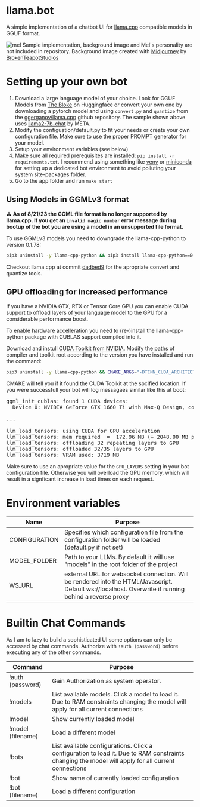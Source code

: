 # llama.bot

A simple implementation of a chatbot UI for [llama.cpp](https://github.com/ggerganov/llama.cpp) compatible models in GGUF format. 

![mel](https://github.com/timopb/llama.bot/assets/3785547/7b64dae0-b5fb-4315-bbaa-aa3a93bf489b)
Sample implementation, background image and Mel's personality are not included in repository. Background image created with [Midjourney](https://www.midjourney.com/) by [BrokenTeapotStudios](https://www.deviantart.com/watch/brokenteapotstudios/deviations)

# Setting up your own bot
1. Download a large language model of your choice. Look for GGUF Models from [The Bloke](https://huggingface.co/TheBloke) on Huggingface or convert your own one by downloading a pytorch model and using `convert.py` and `quantize` from the [ggerganov/llama.cpp](https://github.com/ggerganov/llama.cpp) github repository. The sample shown above uses [llama2-7b-chat](https://github.com/facebookresearch/llama) by META. 
2. Modify the configuation/default.py to fit your needs or create your own configuration file. Make sure to use the proper PROMPT generator for your model.
3. Setup your environment variables (see below)
4. Make sure all required prerequisites are installed: `pip install -r requirements.txt`. I recommend using something like [venv](https://docs.python.org/3/library/venv.html) or [miniconda](https://docs.conda.io/en/latest/miniconda.html) for setting up a dedicated bot environment to avoid polluting your system site-packages folder.
4. Go to the app folder and run `make start`

## Using Models in GGMLv3 format
⚠️ **As of 8/21/23 the GGML file format is no longer supported by llama.cpp. If you get an `invalid magic number` error message during bootup of the bot you are using a model in an unsupported file format.**

To use GGMLv3 models you need to downgrade the llama-cpp-python to version 0.1.78:
```sh
pip3 uninstall -y llama-cpp-python && pip3 install llama-cpp-python==0.1.78 
```

Checkout llama.cpp at commit [dadbed9](https://github.com/ggerganov/llama.cpp/commit/dadbed99e65252d79f81101a392d0d6497b86caa) for the apropriate convert and quantize tools.

## GPU offloading for increased performance
If you have a NVIDIA GTX, RTX or Tensor Core GPU you can enable CUDA support to offload layers of your language model to the GPU for a considerable performance boost.

To enable hardware accelleration you need to (re-)install the llama-cpp-python package with CUBLAS support compiled into it.

Download and instull [CUDA Toolkit from NVIDIA](https://developer.nvidia.com/cuda-downloads). Modify the paths of compiler and toolkit root according to the version you have installed and run the command:
```sh
pip3 uninstall -y llama-cpp-python && CMAKE_ARGS="-DTCNN_CUDA_ARCHITECTURES=86 -DLLAMA_CUBLAS=1 -DCMAKE_CUDA_COMPILER=/usr/local/cuda-12.2/bin/nvcc -DCUDAToolkit_ROOT=/usr/local/cuda-12.2" FORCE_CMAKE=1 pip3 install -v llama-cpp-python --no-cache-dir
```

CMAKE will tell you if it found the CUDA Toolkit at the spcified location. If you were successfull your bot will log messagaes similar like this at boot:
<pre>
ggml_init_cublas: found 1 CUDA devices:
  Device 0: NVIDIA GeForce GTX 1660 Ti with Max-Q Design, compute capability 7.5

...

llm_load_tensors: using CUDA for GPU acceleration
llm_load_tensors: mem required  =  172.96 MB (+ 2048.00 MB per state)
llm_load_tensors: offloading 32 repeating layers to GPU
llm_load_tensors: offloaded 32/35 layers to GPU
llm_load_tensors: VRAM used: 3719 MB
</pre>

Make sure to use an apropriate value for the `GPU_LAYERS` setting in your bot configuration file. Otherwise you will overload the GPU memory, which will result in a signficant increase in load times on each request.

# Environment variables
 Name         | Purpose
--------------|---------------------------------------------------------------
CONFIGURATION | Specifies which configuration file from the configuration folder will be loaded (default.py if not set)
MODEL_FOLDER  | Path to your LLMs. By default it will use "models" in the root folder of the project
WS_URL        | external URL for websocket connection. Will be rendered into the HTML/Javascript. Default ws://localhost. Overwrite if running behind a reverse proxy 

# Builtin Chat Commands
As I am to lazy to build a sophisticated UI some options can only be accessed by chat commands. Authorize with `!auth (password)` before executing any of the other commands.

 Command            | Purpose
--------------------|---------------------------------------------------------------
!auth (password)    | Gain Authorization as system operator.
!models             |	List available models. Click a model to load it. Due to RAM constraints changing the model will apply for all current connections
!model              |	Show currently loaded model
!model (filename)	  | Load a different model
!bots               |	List available configurations. Click a configuration to load it. Due to RAM constraints changing the model will apply for all current connections
!bot                |	Show name of currently loaded configuration
!bot (filename)	    | Load a different configuration
